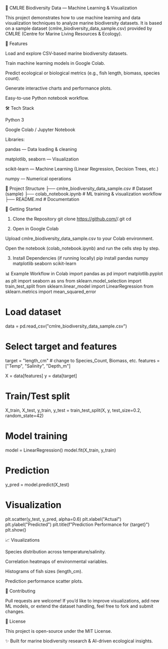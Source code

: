 🌊 CMLRE Biodiversity Data — Machine Learning & Visualization

This project demonstrates how to use machine learning and data visualization techniques to analyze marine biodiversity datasets.
It is based on a sample dataset (cmlre_biodiversity_data_sample.csv) provided by CMLRE (Centre for Marine Living Resources & Ecology).

📌 Features

Load and explore CSV-based marine biodiversity datasets.

Train machine learning models in Google Colab.

Predict ecological or biological metrics (e.g., fish length, biomass, species count).

Generate interactive charts and performance plots.

Easy-to-use Python notebook workflow.

🛠️ Tech Stack

Python 3

Google Colab / Jupyter Notebook

Libraries:

pandas — Data loading & cleaning

matplotlib, seaborn — Visualization

scikit-learn — Machine Learning (Linear Regression, Decision Trees, etc.)

numpy — Numerical operations

📂 Project Structure
├── cmlre_biodiversity_data_sample.csv   # Dataset (sample)
├── colab_notebook.ipynb                 # ML training & visualization workflow
├── README.md                            # Documentation

🚀 Getting Started
1. Clone the Repository
git clone https://github.com/<your-username>/<repo-name>.git
cd <repo-name>

2. Open in Google Colab

Upload cmlre_biodiversity_data_sample.csv to your Colab environment.

Open the notebook (colab_notebook.ipynb) and run the cells step by step.

3. Install Dependencies (if running locally)
pip install pandas numpy matplotlib seaborn scikit-learn

📊 Example Workflow in Colab
import pandas as pd
import matplotlib.pyplot as plt
import seaborn as sns
from sklearn.model_selection import train_test_split
from sklearn.linear_model import LinearRegression
from sklearn.metrics import mean_squared_error

# Load dataset
data = pd.read_csv("cmlre_biodiversity_data_sample.csv")

# Select target and features
target = "length_cm"  # change to Species_Count, Biomass, etc.
features = ["Temp", "Salinity", "Depth_m"]

X = data[features]
y = data[target]

# Train/Test split
X_train, X_test, y_train, y_test = train_test_split(X, y, test_size=0.2, random_state=42)

# Model training
model = LinearRegression()
model.fit(X_train, y_train)

# Prediction
y_pred = model.predict(X_test)

# Visualization
plt.scatter(y_test, y_pred, alpha=0.6)
plt.xlabel("Actual")
plt.ylabel("Predicted")
plt.title(f"Prediction Performance for {target}")
plt.show()

📈 Visualizations

Species distribution across temperature/salinity.

Correlation heatmaps of environmental variables.

Histograms of fish sizes (length_cm).

Prediction performance scatter plots.

🤝 Contributing

Pull requests are welcome! If you’d like to improve visualizations, add new ML models, or extend the dataset handling, feel free to fork and submit changes.

📜 License

This project is open-source under the MIT License.

✨ Built for marine biodiversity research & AI-driven ecological insights.

